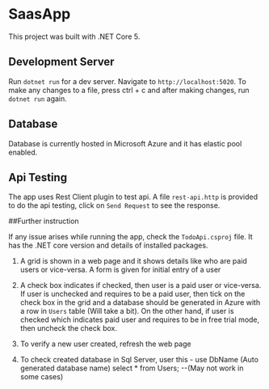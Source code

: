 # SaasApp

This project was built with .NET Core 5.

## Development Server

Run `dotnet run` for a dev server. Navigate to `http://localhost:5020`. To make any changes to a file, press ctrl + c and after making changes, run `dotnet run` again.

## Database

Database is currently hosted in Microsoft Azure and it has elastic pool enabled.

## Api Testing

The app uses Rest Client plugin to test api. A file `rest-api.http` is provided to do the api testing, click on `Send Request` to see the response.

##Further instruction

If any issue arises while running the app, check the `TodoApi.csproj` file. It has the .NET core version and details of installed packages.

1) A grid is shown in a web page and it shows details like who are paid users or vice-versa. A form is given for initial entry of a user

2) A check box indicates if checked, then user is a paid user or vice-versa. If user is unchecked and requires to be a paid user, then tick on the check box in the grid and a
   database should be generated in Azure with a row in `Users` table (Will take a bit). On the other hand, if user is checked which indicates paid user and requires to be in free trial mode, then uncheck the check box. 

3) To verify a new user created, refresh the web page 
   
4) To check created database in Sql Server, user this - use DbName (Auto generated database name) select * from Users; --(May not work in some cases)
